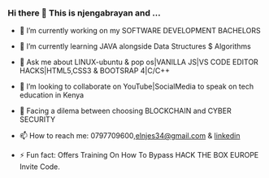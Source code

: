 ### Hi there 👋 This is njengabrayan and ...

- 🔭 I’m currently working on my SOFTWARE DEVELOPMENT BACHELORS
- 🌱 I’m currently learning JAVA alongside Data Structures $ Algorithms
- 💬 Ask me about LINUX-ubuntu & pop os|VANILLA JS|VS CODE EDITOR HACKS|HTML5,CSS3 & BOOTSRAP 4|C/C++
- 👯 I’m looking to collaborate on YouTube|SocialMedia to speak on tech education in Kenya
- 🤔 Facing a dilema between choosing BLOCKCHAIN and CYBER SECURITY

- 📫 How to reach me: 0797709600,elnjes34@gmail.com & [linkedin](https://www.linkedin.com/in/njenga-juma-20092018a)

- ⚡ Fun fact: Offers Training On How To Bypass HACK THE BOX EUROPE Invite Code.
